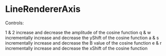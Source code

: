 # LineRendererAxis


Controls:

1 & 2 increase and decrease the amplitude of the cosine function 
q & w incrementally increase and decrease the yShift of the cosine function
a & s incrementally increase and decrease the B value of the cosine function
e & r incrementally increase and decrease the xShift of the cosine function
